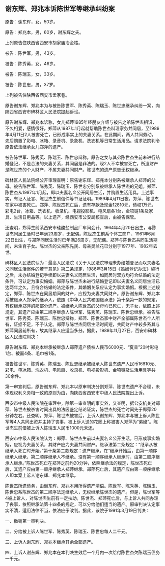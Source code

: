 ## 谢东辉、郑兆本诉陈世军等继承纠纷案



原告：谢东辉，女，50岁。

原告：郑兆本，男，60岁，谢东辉之夫。

上列原告住陕西省西安市胡家庙冶金楼。

被告：陈世军，男，43岁。

被告：陈秀英，女，46岁。

被告：陈瑞玉，女，33岁。

被告：陈世忠，男，37岁。

上列被告住陕西省西安市孟家巷。

原告谢东辉、郑兆本为与被告陈世军、陈秀英、陈瑞玉、陈世忠继承纠纷一案，向陕西省西安市碑林区人民法院提起诉讼。

原告谢东辉、郑兆本诉称，女儿郑萍1985年经朋友介绍与被告之弟陈世杰相识，不久相爱，感情很好。郑萍从1987年1月起就帮助陈世杰料理家务并同居，至1989年4月11日2人被害死亡，已形成事实上的夫妻关系。在此期间，两人共同劳动，先后购置了彩电、冰箱、录音机、录象机、洗衣机等日常生活用品。请求法院判令原告依法继承女儿郑萍的遗产。

被告陈世军、陈秀英、陈瑞玉、陈世忠辩称，原告之女与其弟陈世杰生前未进行结婚登记，不是合法的夫妻关系，其同居是非法的。现2人不幸被害死亡，所遗财产是陈世杰的个人财产，不属夫妻共同财产。陈世杰的遗产原告无权继承。

碑林区人民法院经公开审理查明：原告谢东辉、郑兆本分别系被继承人郑萍的父母。被告陈世军、陈秀英、陈瑞玉、陈世忠分别系被继承人陈世杰的兄姐。郑萍、陈世杰从1987年1月起，即以夫妻名义公开同居生活，并购置生活用具。上述事实，有证人证言、陈世杰生前信件等书证证明。1989年4月11日夜，郑萍、陈世杰在家中被害死亡。郑萍、陈世杰死亡后，遗有存款及现金12810元，债权1万元，彩电2台，冰箱、洗衣机、收录机、电视投影机、电风扇各1台，金项链1条及家具、生活日用品等。以上遗产，经西安市公安局核查后，由被告保管。

还查明，郑萍生前系西安市硅酸盐制品厂车间会计，1964年4月20日出生，与陈世杰同居生活时已年满23周岁，无配偶。陈世杰生前系个体工商户，1961年6月22日出生，与郑萍同居生活时已年满26周岁，无配偶。郑萍与陈世杰共同生活期间，未生育子女。陈世杰的父亲陈先民、母亲吴兰花已分别于1977年、1982年去世。

碑林区人民法院认为：最高人民法院《关于人民法院审理未办结婚登记而以夫妻名义同居生活案件的若干意见》第二条规定，1986年3月15日《婚姻登记办法》施行之后，未办结婚登记手续即以夫妻名义同居生活，如同居时双方均符合结婚的法定条件，可认定为事实婚姻。郑萍与陈世杰未进行结婚登记即以夫妻名义同居生活已达两年之久，且符合结婚的法定条件，其婚姻关系应认定为事实婚姻。根据上述规定，郑萍、陈世杰在同居期间的财产，应视为夫妻共同财产。原告谢东辉、郑兆本系被继承人郑萍的继承人，依照《中华人民共和国继承法》第十条第一款的规定，有权继承郑萍的那部分遗产。被继承人陈世杰的父母均已死亡，无子女，依照上述规定，其遗产应由第二顺序继承人陈世军、陈秀英、陈瑞玉、陈世忠继承。被告陈世军、陈秀英、陈瑞玉、陈世忠辩称，郑萍、陈世杰家中财产全部属陈世杰个人所有，证据不足，不予认定。郑萍与陈世杰同居生活时间短，共同财产中较多系其与郑萍同居前所有，故其继承人应适当多分。据此，1989年11月27日，西安市碑林区人民法院判决：

原告谢东辉、郑兆本继承被继承人郑萍遗产债权人民币6000元、“夏普”20吋彩电1台、被面4条、毛巾被1条。

被告陈世军、陈秀英、陈瑞玉、陈世忠继承被继承人陈世杰遗产人民币16810元、彩电、电冰箱、洗衣机、电风扇、收录机、电视投影机、金项链及生活用具等共30余件。

第一审宣判后，原告谢东辉、郑兆本以原审判决分割郑萍、陈世杰遗产不合理，未体现权利义务相一致的原则为由，向陕西省西安市中级人民法院提出上诉。

西安市中级人民法院在审理中，除第一审查明的事实外，又查明，据公安机关对郑萍、陈世杰被杀害时间出具的法医鉴定结论证实，陈世杰的死亡时间先于郑萍20分钟左右。还查明，郑萍、陈世杰被害后，上诉人谢东辉、郑兆本与被上诉人陈世军等4人共同出资并主持了丧事，被上诉人送的花圈上称被害人郑萍为“弟媳”。陈世杰生前借被上诉人陈瑞玉人民币1000元未还。

西安市中级人民法院认为：郑萍、陈世杰生前以夫妻名义公开生活，已形成事实婚姻，应视为夫妻关系，其财产应为夫妻共同财产。继承法第二条规定：“继承从被继承人死亡时开始。”第十条第二款规定：遗产继承，在“继承开始后，由第一顺序继承人继承，第二顺序继承人不继承。没有第一顺序继承人继承时，由第二顺序继承人继承。”陈世杰死亡在郑萍之前约20分钟，依照继承法的规定，陈世杰死亡后，其遗产应由第一顺序继承人郑萍继承。郑萍死亡后，其遗产应由第一顺序继承人即本案上诉人谢东辉、郑兆本继承。

陈世杰所遗债务，由谢东辉、郑兆本用所得遗产清偿。陈世军、陈秀英、陈瑞玉、陈世忠系陈世杰的第二顺序法定继承人，无权继承陈世杰的遗产。但是，陈世军等4被上诉人，对陈世杰生前有一定扶助，陈世杰、郑萍死亡后，与上诉人共同办理了丧事，依照继承法第十四条的规定，可以分给他们适当的遗产。原审判决认定事实不清，适用法律不当，依法应予改判。据此，该院于1991年3月19日判决：

一、撤销第一审判决。

二、分给被上诉人陈世军、陈秀英、陈瑞玉、陈世忠每人二千元。

三、上诉人谢东辉、郑兆本继承其余全部遗产。

四、上诉人谢东辉、郑兆本在本判决生效后一个月内一次给付陈世杰欠陈瑞玉债务一千元。


